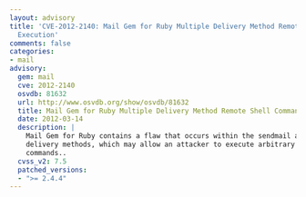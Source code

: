 ```yaml
---
layout: advisory
title: 'CVE-2012-2140: Mail Gem for Ruby Multiple Delivery Method Remote Shell Command
  Execution'
comments: false
categories:
- mail
advisory:
  gem: mail
  cve: 2012-2140
  osvdb: 81632
  url: http://www.osvdb.org/show/osvdb/81632
  title: Mail Gem for Ruby Multiple Delivery Method Remote Shell Command Execution
  date: 2012-03-14
  description: |
    Mail Gem for Ruby contains a flaw that occurs within the sendmail and exim
    delivery methods, which may allow an attacker to execute arbitrary shell
    commands..
  cvss_v2: 7.5
  patched_versions:
  - ">= 2.4.4"
---
```

